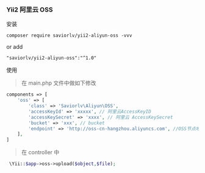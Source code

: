### Yii2 阿里云 OSS

安装

```
composer require saviorlv/yii2-aliyun-oss -vvv
```

or add

```
"saviorlv/yii2-aliyun-oss":"^1.0"
```


使用

> 在 main.php 文件中做如下修改

```php
components => [
    'oss' => [
        'class' => 'Saviorlv\Aliyun\OSS',
        'accessKeyId' => 'xxxxx', // 阿里云AccessKeyID
        'accessKeySecret' => 'xxxx', // 阿里云 AccessKeySecret
        'bucket' => 'xxx', // bucket
        'endpoint' => 'http://oss-cn-hangzhou.aliyuncs.com', //OSS节点地址
    ],
]
```

> 在 controller 中

```php
 \Yii::$app->oss->upload($object,$file);
```
